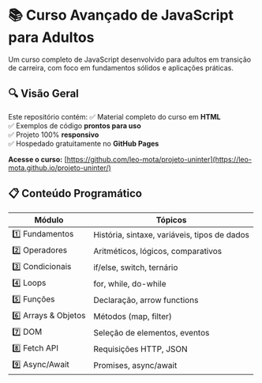 # 📚 Curso Avançado de JavaScript para Adultos

Um curso completo de JavaScript desenvolvido para adultos em transição de carreira, com foco em fundamentos sólidos e aplicações práticas.

## 🔍 Visão Geral
Este repositório contém:
✅ Material completo do curso em **HTML**  
✅ Exemplos de código **prontos para uso**  
✅ Projeto 100% **responsivo**  
✅ Hospedado gratuitamente no **GitHub Pages**  

**Acesse o curso:** [https://github.com/leo-mota/projeto-uninter](https://leo-mota.github.io/projeto-uninter/)

## 📋 Conteúdo Programático

| Módulo | Tópicos |
|--------|---------|
| 1️⃣ Fundamentos | História, sintaxe, variáveis, tipos de dados |
| 2️⃣ Operadores | Aritméticos, lógicos, comparativos |
| 3️⃣ Condicionais | if/else, switch, ternário |
| 4️⃣ Loops | for, while, do-while |
| 5️⃣ Funções | Declaração, arrow functions |
| 6️⃣ Arrays & Objetos | Métodos (map, filter) |
| 7️⃣ DOM | Seleção de elementos, eventos |
| 8️⃣ Fetch API | Requisições HTTP, JSON |
| 9️⃣ Async/Await | Promises, async/await |
